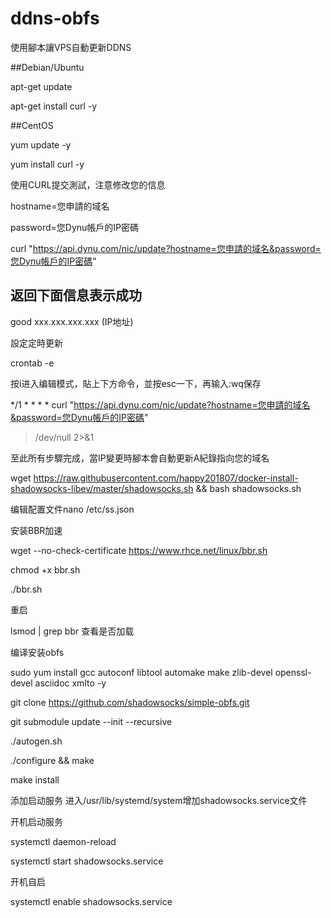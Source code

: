# ddns-obfs

使用腳本讓VPS自動更新DDNS

##Debian/Ubuntu

apt-get update

apt-get install curl -y

##CentOS

yum update -y

yum install curl -y

使用CURL提交測試，注意修改您的信息

hostname=您申請的域名

password=您Dynu帳戶的IP密碼

curl "https://api.dynu.com/nic/update?hostname=您申請的域名&password=您Dynu帳戶的IP密碼"

## 返回下面信息表示成功 ##

good xxx.xxx.xxx.xxx (IP地址)

設定定時更新

crontab -e

按i进入编辑模式，貼上下方命令，並按esc一下，再输入:wq保存

*/1 * * * * curl "https://api.dynu.com/nic/update?hostname=您申請的域名&password=您Dynu帳戶的IP密碼"
 > /dev/null 2>&1
 
至此所有步驟完成，當IP變更時腳本會自動更新A紀錄指向您的域名

wget https://raw.githubusercontent.com/happy201807/docker-install-shadowsocks-libev/master/shadowsocks.sh && bash shadowsocks.sh

编辑配置文件nano /etc/ss.json

安装BBR加速

wget --no-check-certificate https://www.rhce.net/linux/bbr.sh

chmod +x bbr.sh

./bbr.sh

重启

lsmod | grep bbr    查看是否加载

编译安装obfs

sudo yum install gcc autoconf libtool automake make zlib-devel openssl-devel asciidoc xmlto  -y

git clone https://github.com/shadowsocks/simple-obfs.git

git submodule update --init --recursive

./autogen.sh

./configure && make

make install

添加启动服务  进入/usr/lib/systemd/system增加shadowsocks.service文件

开机启动服务

systemctl daemon-reload

systemctl start shadowsocks.service

开机自启

systemctl enable shadowsocks.service


